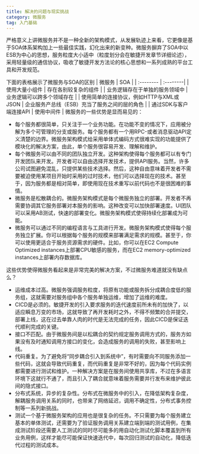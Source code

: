 ```yaml
---
title: 解决的问题与现实挑战
category: 微服务
tag: 入门基础
---
```

严格意义上讲微服务并不是一种全新的架构模式，从发展轨迹上来看，它更像是基于SOA体系架构加上一些最佳实践，幻化出来的新变种。微服务摒弃了SOA中以ESB为中心的思想，服务粒度大小适中（粒度划分会在敏捷开发章节详细论述），采用轻量级的通信协议，吸收了敏捷开发方法论的核心思想和一系列成熟的平台工具和开发规范。
<!--more-->
下面的表格展示了微服务与SOA的区别
| 微服务      |    SOA |
| :-------- | :--------|
| 使用大量小组件  | 	存在各别较复杂的组件 |
| 业务逻辑存在于单独的服务领域中     |   业务逻辑可以跨多个领域存在 |
| 使用简单的连接协议，例如HTTP与XML或JSON      |    企业服务产总线（ESB）充当了服务之间的层的角色 | 
| 通过SDK与客户端连接API      |    使用中间件 | 
微服务的一些优势是显而易见的：

- 每个服务都很简单，只关注于一个业务功能。在功能不变的情况下，应用被分解为多个可管理的分支或服务。每个服务都有一个用RPC-或者消息驱动API定义清楚的边界。微服务架构模式给采用单体式编码方式很难实现的功能提供了模块化的解决方案，由此，单个服务很容易开发、理解和维护。
- 每个微服务可以由不同的团队独立开发。这种架构使得每个服务都可以有专门开发团队来开发。开发者可以自由选择开发技术，提供API服务。当然，许多公司试图避免混乱，只提供某些技术选择。然后，这种自由意味着开发者不需要被迫使用某项目开始时采用的过时技术，他们可以选择现在的技术。甚至于，因为服务都是相对简单，即使用现在技术重写以前代码也不是很困难的事情。
- 微服务是松散耦合的。微服务架构模式是每个微服务独立的部署。开发者不再需要协调其它服务部署对本服务的影响。这种改变可以加快部署速度。UI团队可以采用AB测试，快速的部署变化。微服务架构模式使得持续化部署成为可能。
- 微服务可以通过不同的编程语言与工具进行开发。微服务架构模式使得每个服务独立扩展。你可以根据每个服务的规模来部署满足需求的规模。甚至于，你可以使用更适合于服务资源需求的硬件。比如，你可以在EC2 Compute Optimized instances上部署CPU敏感的服务，而在EC2 memory-optimized instances上部署内存数据库。

这些优势使得微服务看起来是非常完美的解决方案，不过微服务难道就没有缺点么？
- 运维成本过高。微服务强调服务粒度，将原有功能或服务拆分成耦合度低的服务组，这就需要对服务组中各个服务单独运维，增加了运维的难度。
- CICD是必须的。敏捷开发的引入要求服务的迭代速度前所未有的加快了，以适应瞬息万变的市场，这就导致了再开发耗时之外，不得不频繁的合并提交，部署上线，这在过去单靠人肉的时代是无法完成的任务，因此CICD是保证迭代顺利完成的关键。
-  接口不匹配。由于微服务间是以松耦合的契约规定服务调用方式的，服务方如果没有及时通知调用方接口的变化，会造成服务的调用的失败，甚至影响上线。
-  代码重复。为了避免将“同步耦合引入到系统中”，有时需要向不同服务添加一些代码，这就会导致代码重复，而代码重复是非常不好的，因为每个代码实例都需要进行测试和维护。一种解决方案是在服务间使用共享库，不过在多语言环境下这就行不通了，而且引入了耦合就意味着服务需要并行发布来维护彼此间的隐式接口。
-  分布式系统，异步的复杂性。分布式在微服务中的引入，在降低架构复杂度，解耦服务调用关系的同时，也带来了网络延迟，调用不确定性，分布式事务控制等一系列新挑战。
-  测试一个基于微服务架构的应用也是很复杂的任务。不只需要为每个服务建立基本的单体测试，还需要为了验证服务调用关系建立端到端的测试用例，在集成测试阶段还需要人工测试的同时尽可能多的用自动化测试化脚本覆盖到所有业务用例，这样才能尽可能保证快速迭代中，每次回归测试的自动化，降低迭代过程的测试成本。